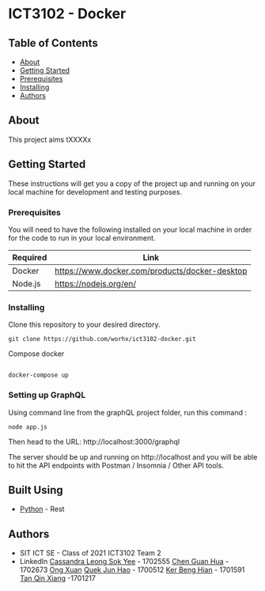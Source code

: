 # ICT3102 - Docker

## Table of Contents

- [About](#about)
- [Getting Started](#getting_started)
- [Prerequisites](#prerequisites)
- [Installing](#installing)
- [Authors](#authors)

## About <a name = "about"></a>

This project aims tXXXXx

## Getting Started <a name = "getting_started"></a>

These instructions will get you a copy of the project up and running on your local machine for development and testing purposes.

### Prerequisites <a name = "prerequisities"></a>

You will need to have the following installed on your local machine in order for the code to run in your local environment.

| Required | Link                                              |
| -------- | ------------------------------------------------- |
| Docker   | https://www.docker.com/products/docker-desktop    |
| Node.js  | https://nodejs.org/en/                           |


### Installing <a name = "installing"></a>

Clone this repository to your desired directory.
```
git clone https://github.com/worhx/ict3102-docker.git
```
Compose docker
```

docker-compose up

```

### Setting up GraphQL <a name = "Running GraphQL server"></a>

Using command line from the graphQL project folder, run this command : 
```
node app.js
```
Then head to the URL: http://localhost:3000/graphql

The server should be up and running on http://localhost and you will be able to hit the API endpoints with Postman / Insomnia / Other API tools.


## Built Using <a name = "built_using"></a>

- [Python](https://www.python.org/) - Rest


## Authors <a name = "authors"></a>

- SIT ICT SE - Class of 2021 ICT3102 Team 2
- LinkedIn
[Cassandra Leong Sok Yee](https://www.linkedin.com/in/xxx/) - 1702555
[Chen Guan Hua](https://www.linkedin.com/in/guanhua-chen-04a420174/) - 1702673
[Ong Xuan](https://www.linkedin.com/in/xuan-ong-50752910a/) 
[Quek Jun Hao](https://www.linkedin.com/in/jun-hao-quek-5455a0175/) - 1700512
[Ker Beng Hian](https://www.linkedin.com/in/benghianker/) - 1701591
[Tan Qin Xiang](https://www.linkedin.com/in/qin-xiang-tan-19570a113/) -1701217

